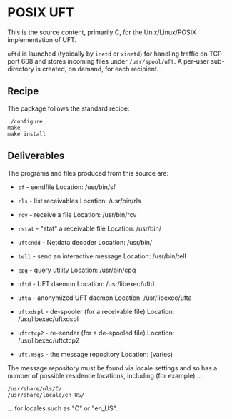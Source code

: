 # POSIX UFT

This is the source content, primarily C, for the Unix/Linux/POSIX
implementation of UFT.

`uftd` is launched (typically by `inetd` or `xinetd`) for handling
traffic on TCP port 608 and stores incoming files under `/usr/spool/uft`.
A per-user sub-directory is created, on demand, for each recipient.

## Recipe

The package follows the standard recipe:

    ./configure
    make
    make install

## Deliverables

The programs and files produced from this source are:

* `sf`       - sendfile
Location: /usr/bin/sf

* `rls`      - list receivables
Location: /usr/bin/rls

* `rcv`      - receive a file
Location: /usr/bin/rcv

* `rstat`    - "stat" a receivable file
Location: /usr/bin/

* `uftcndd`  - Netdata decoder
Location: /usr/bin/

* `tell`     - send an interactive message
Location: /usr/bin/tell

* `cpq`      - query utility
Location: /usr/bin/cpq

* `uftd`     - UFT daemon
Location: /usr/libexec/uftd

* `ufta`     - anonymized UFT daemon
Location: /usr/libexec/ufta

* `uftxdspl` - de-spooler (for a receivable file)
Location: /usr/libexec/uftxdspl

* `uftctcp2` - re-sender (for a de-spooled file)
Location: /usr/libexec/uftctcp2

* `uft.msgs` - the message repository
Location: (varies)

The message repository must be found via locale settings and so has
a number of possible residence locations, including (for example) ...

    /usr/share/nls/C/
    /usr/share/locale/en_US/

 ... for locales such as "C" or "en_US".


